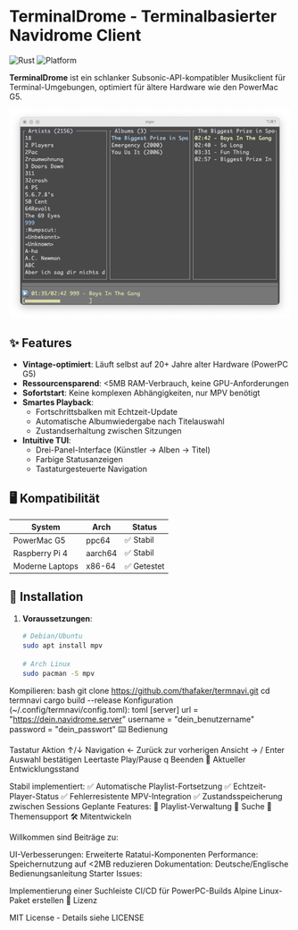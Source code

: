 # TerminalDrome - Terminalbasierter Navidrome Client

![Rust](https://img.shields.io/badge/Rust-1.70+-orange)
![Platform](https://img.shields.io/badge/Platform-ppc64%20%7C%20aarch64%20%7C%20x86__64-lightgrey)

**TerminalDrome** ist ein schlanker Subsonic-API-kompatibler Musikclient für Terminal-Umgebungen, optimiert für ältere Hardware wie den PowerMac G5. 

![TerminalDrome Screenshot](terminaldrome.png)

## ✨ Features
- **Vintage-optimiert**: Läuft selbst auf 20+ Jahre alter Hardware (PowerPC G5)
- **Ressourcensparend**: <5MB RAM-Verbrauch, keine GPU-Anforderungen
- **Sofortstart**: Keine komplexen Abhängigkeiten, nur MPV benötigt
- **Smartes Playback**:
  - Fortschrittsbalken mit Echtzeit-Update
  - Automatische Albumwiedergabe nach Titelauswahl
  - Zustandserhaltung zwischen Sitzungen
- **Intuitive TUI**:
  - Drei-Panel-Interface (Künstler → Alben → Titel)
  - Farbige Statusanzeigen
  - Tastaturgesteuerte Navigation

## 🖥️ Kompatibilität
| System          | Arch     | Status      |
|-----------------|----------|-------------|
| PowerMac G5     | ppc64    | ✅ Stabil   |
| Raspberry Pi 4  | aarch64  | ✅ Stabil   |
| Moderne Laptops | x86-64   | ✅ Getestet |

## 🚀 Installation
1. **Voraussetzungen**:
   ```bash
   # Debian/Ubuntu
   sudo apt install mpv

   # Arch Linux
   sudo pacman -S mpv
Kompilieren:
bash
git clone https://github.com/thafaker/termnavi.git
cd termnavi
cargo build --release
Konfiguration (~/.config/termnavi/config.toml):
toml
[server]
url = "https://dein.navidrome.server"
username = "dein_benutzername"
password = "dein_passwort"
⌨️ Bedienung

Tastatur	Aktion
↑/↓	Navigation
←	Zurück zur vorherigen Ansicht
→ / Enter	Auswahl bestätigen
Leertaste	Play/Pause
q	Beenden
🔧 Aktueller Entwicklungsstand

Stabil implementiert:
✅ Automatische Playlist-Fortsetzung
✅ Echtzeit-Player-Status
✅ Fehlerresistente MPV-Integration
✅ Zustandsspeicherung zwischen Sessions
Geplante Features:
🔲 Playlist-Verwaltung
🔲 Suche
🔲 Themensupport
🛠️ Mitentwickeln

Willkommen sind Beiträge zu:

UI-Verbesserungen: Erweiterte Ratatui-Komponenten
Performance: Speichernutzung auf <2MB reduzieren
Dokumentation: Deutsche/Englische Bedienungsanleitung
Starter Issues:

Implementierung einer Suchleiste
CI/CD für PowerPC-Builds
Alpine Linux-Paket erstellen
📜 Lizenz

MIT License - Details siehe LICENSE